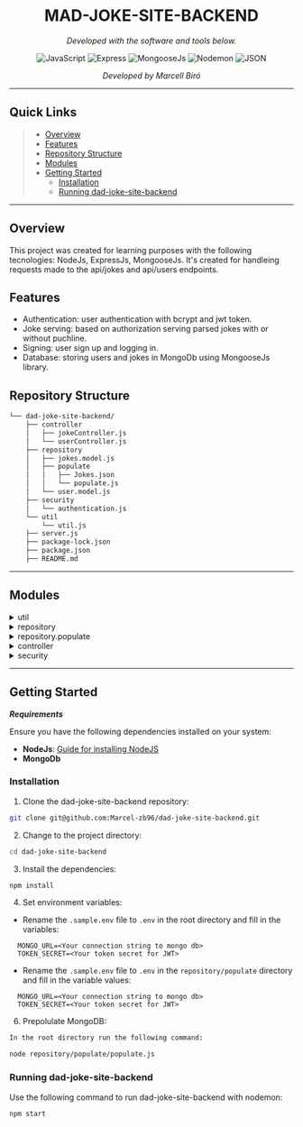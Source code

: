 <p align="center">
    <h1 align="center">MAD-JOKE-SITE-BACKEND</h1>
</p>
<p>
<p align="center">
		<em>Developed with the software and tools below.</em>
</p>
<p align="center">
	<img src="https://img.shields.io/badge/JavaScript-F7DF1E.svg?style=flat&logo=JavaScript&logoColor=black" alt="JavaScript">
	<img src="https://img.shields.io/badge/Express-000000.svg?style=flat&logo=Express&logoColor=white" alt="Express">
  <img src="https://img.shields.io/badge/Mongoose-880000?style=flat&logo=mongoose&logoColor=green" alt="MongooseJs">
	<img src="https://img.shields.io/badge/Nodemon-76D04B.svg?style=flat&logo=Nodemon&logoColor=white" alt="Nodemon">
	<img src="https://img.shields.io/badge/JSON-000000.svg?style=flat&logo=JSON&logoColor=white" alt="JSON">
</p>
<p align="center">
		<em>Developed by Marcell Biró</em>
</p>
<hr>

##  Quick Links
> - [ Overview](#-overview)
> - [ Features](#-features)
> - [ Repository Structure](#-repository-structure)
> - [ Modules](#-modules)
> - [ Getting Started](#-getting-started)
>   - [ Installation](#-installation)
>   - [ Running dad-joke-site-backend](#-running-dad-joke-site-backend)

---

##  Overview

  This project was created for learning purposes with the following tecnologies: NodeJs, ExpressJs, MongooseJs. 
  It's created for handleing requests made to the api/jokes and api/users endpoints.

##  Features

  - Authentication: user authentication with bcrypt and jwt token.
  - Joke serving: based on authorization serving parsed jokes with or without puchline.
  - Signing: user sign up and logging in.
  - Database: storing users and jokes in MongoDb using MongooseJs library.

##  Repository Structure

```sh
└── dad-joke-site-backend/
    ├── controller
    │   ├── jokeController.js
    │   └── userController.js
    ├── repository
    │   ├── jokes.model.js
    │   ├── populate
    │   │   ├── Jokes.json
    │   │   └── populate.js
    │   └── user.model.js
    ├── security
    │   └── authentication.js
    └── util
        └── util.js
    ├── server.js
    ├── package-lock.json
    ├── package.json
    ├── README.md
```

---

##  Modules

<details closed><summary>util</summary>

| File                                                                                     | Summary                                  |
| ---                                                                                      | ---                                      |
| [util.js](https://github.com/Marcel-zb96/dad-joke-site-backend/blob/master/util/util.js) | Utility functions mainly for parsing data `util/util.js` |

</details>

<details closed><summary>repository</summary>

| File                                                                                                         | Summary                                               |
| ---                                                                                                          | ---                                                   |
| [user.model.js](https://github.com/Marcel-zb96/dad-joke-site-backend/blob/master/repository/user.model.js)   | MongoDb schema for storing users `repository/user.model.js`  |
| [jokes.model.js](https://github.com/Marcel-zb96/dad-joke-site-backend/blob/master/repository/jokes.model.js) | MongoDb schema for storing jokes `repository/jokes.model.js` |

</details>

<details closed><summary>repository.populate</summary>

| File                                                                                                            | Summary                                                     |
| ---                                                                                                             | ---                                                         |
| [populate.js](https://github.com/Marcel-zb96/dad-joke-site-backend/blob/master/repository/populate/populate.js) | Prepopulate jokes database for development and testing purposes `repository/populate/populate.js` |
| [Jokes.json](https://github.com/Marcel-zb96/dad-joke-site-backend/blob/master/repository/populate/Jokes.json)   | Prepopulate users database with one user 'anonymus' for development and testing purposes `repository/populate/Jokes.json`  |

</details>

<details closed><summary>controller</summary>

| File                                                                                                               | Summary                                                  |
| ---                                                                                                                | ---                                                      |
| [jokeController.js](https://github.com/Marcel-zb96/dad-joke-site-backend/blob/master/controller/jokeController.js) | Controller file with for managing request made for /api/jokes endpoint `controller/jokeController.js` |
| [userController.js](https://github.com/Marcel-zb96/dad-joke-site-backend/blob/master/controller/userController.js) | Controller file for managing request made for /api/users endpoint `controller/userController.js` |

</details>

<details closed><summary>security</summary>

| File                                                                                                             | Summary                                                |
| ---                                                                                                              | ---                                                    |
| [authentication.js](https://github.com/Marcel-zb96/dad-joke-site-backend/blob/master/security/authentication.js) | Package for web security, implementing authentication `security/authentication.js` |

</details>

---

##  Getting Started

***Requirements***

Ensure you have the following dependencies installed on your system:

* **NodeJs**: [Guide for installing NodeJS](https://nodejs.org/en/learn/getting-started/how-to-install-nodejs)
* **MongoDb** 

###  Installation

1. Clone the dad-joke-site-backend repository:

```sh
git clone git@github.com:Marcel-zb96/dad-joke-site-backend.git
```

2. Change to the project directory:

```sh
cd dad-joke-site-backend
```

3. Install the dependencies:

```sh
npm install
```
4. Set environment variables:

  - Rename the `.sample.env` file to `.env` in the root directory and fill in the variables:
  ```
    MONGO_URL=<Your connection string to mongo db>
    TOKEN_SECRET=<Your token secret for JWT>
  ```

  - Rename the `.sample.env` file to `.env` in the `repository/populate` directory and fill in the variable values:
  ```
    MONGO_URL=<Your connection string to mongo db>
    TOKEN_SECRET=<Your token secret for JWT>
  ```

6. Prepolulate MongoDB:

```sh
In the root directory run the following command:

node repository/populate/populate.js
```

###  Running dad-joke-site-backend

Use the following command to run dad-joke-site-backend with nodemon:

```sh
npm start
```
